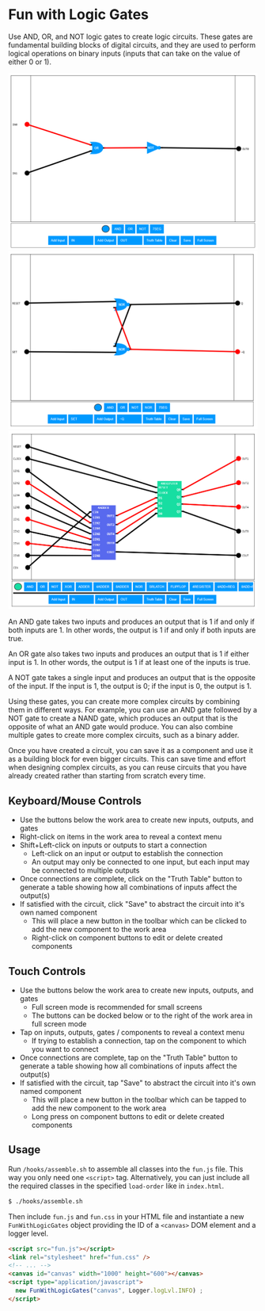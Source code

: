 # Fun with Logic Gates

Use AND, OR, and NOT logic gates to create logic circuits. These gates are fundamental 
building blocks of digital circuits, and they are used to perform logical operations 
on binary inputs (inputs that can take on the value of either 0 or 1).

<img src="/img/nor.png" alt="NOR" width="750px" />
<img src="/img/srlatch.png" alt="SR-Latch" width="750px" />
<img src="/img/4add_reg.png" alt="SR-Latch" width="750px" />

An AND gate takes two inputs and produces an output that is 1 if and only if both 
inputs are 1. In other words, the output is 1 if and only if both inputs are true.

An OR gate also takes two inputs and produces an output that is 1 if either input 
is 1. In other words, the output is 1 if at least one of the inputs is true.

A NOT gate takes a single input and produces an output that is the opposite of the 
input. If the input is 1, the output is 0; if the input is 0, the output is 1.

Using these gates, you can create more complex circuits by combining them in different 
ways. For example, you can use an AND gate followed by a NOT gate to create a NAND gate, 
which produces an output that is the opposite of what an AND gate would produce. You 
can also combine multiple gates to create more complex circuits, such as a binary adder.

Once you have created a circuit, you can save it as a component and use it as a building 
block for even bigger circuits. This can save time and effort when designing complex 
circuits, as you can reuse circuits that you have already created rather than starting 
from scratch every time.

## Keyboard/Mouse Controls

- Use the buttons below the work area to create new inputs, outputs, and gates 
- Right-click on items in the work area to reveal a context menu
- Shift+Left-click on inputs or outputs to start a connection
  - Left-click on an input or output to establish the connection
  - An output may only be connected to one input, but each input may be connected to multiple outputs
- Once connections are complete, click on the "Truth Table" button to generate a table showing how all combinations of inputs affect the output(s)
- If satisfied with the circuit, click "Save" to abstract the circuit into it's own named component
  - This will place a new button in the toolbar which can be clicked to add the new component to the work area
  - Right-click on component buttons to edit or delete created components

## Touch Controls

- Use the buttons below the work area to create new inputs, outputs, and gates
  - Full screen mode is recommended for small screens
  - The buttons can be docked below or to the right of the work area in full screen mode
- Tap on inputs, outputs, gates / components to reveal a context menu
  - If trying to establish a connection, tap on the component to which you want to connect 
- Once connections are complete, tap on the "Truth Table" button to generate a table showing how all combinations of inputs affect the output(s)
- If satisfied with the circuit, tap "Save" to abstract the circuit into it's own named component
  - This will place a new button in the toolbar which can be tapped to add the new component to the work area
  - Long press on component buttons to edit or delete created components

## Usage

Run `/hooks/assemble.sh` to assemble all classes into the `fun.js` file. This way you only need one `<script>` tag. Alternatively, you can just include all the required classes in the specified `load-order` like in `index.html`.

```bash
$ ./hooks/assemble.sh
```

Then include `fun.js` and `fun.css` in your HTML file and instantiate a new `FunWithLogicGates` object providing the ID of a `<canvas>` DOM element and a logger level.

```html
<script src="fun.js"></script>
<link rel="stylesheet" href="fun.css" />
<!-- ... -->
<canvas id="canvas" width="1000" height="600"></canvas>
<script type="application/javascript">
  new FunWithLogicGates("canvas", Logger.logLvl.INFO) ;
</script>
```
